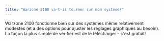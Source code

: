 ```yaml
---
title: "Warzone 2100 va-t-il tourner sur mon système?"
---
```


Warzone 2100 fonctionne bien sur des systèmes même relativement modestes (et a des options pour ajuster les réglages graphiques au besoin). La façon la plus simple de vérifier est de le télécharger - c'est gratuit!
